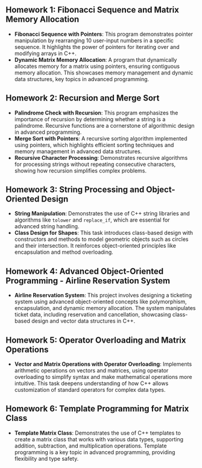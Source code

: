 <h2>Homework 1: Fibonacci Sequence and Matrix Memory Allocation</h2>
<ul>
  <li><strong>Fibonacci Sequence with Pointers</strong>: This program demonstrates pointer manipulation by rearranging 10 user-input numbers in a specific sequence. It highlights the power of pointers for iterating over and modifying arrays in C++.</li>
  <li><strong>Dynamic Matrix Memory Allocation</strong>: A program that dynamically allocates memory for a matrix using pointers, ensuring contiguous memory allocation. This showcases memory management and dynamic data structures, key topics in advanced programming.</li>
</ul>

<h2>Homework 2: Recursion and Merge Sort</h2>
<ul>
  <li><strong>Palindrome Check with Recursion</strong>: This program emphasizes the importance of recursion by determining whether a string is a palindrome. Recursive functions are a cornerstone of algorithmic design in advanced programming.</li>
  <li><strong>Merge Sort with Pointers</strong>: A recursive sorting algorithm implemented using pointers, which highlights efficient sorting techniques and memory management in advanced data structures.</li>
  <li><strong>Recursive Character Processing</strong>: Demonstrates recursive algorithms for processing strings without repeating consecutive characters, showing how recursion simplifies complex problems.</li>
</ul>

<h2>Homework 3: String Processing and Object-Oriented Design</h2>
<ul>
  <li><strong>String Manipulation</strong>: Demonstrates the use of C++ string libraries and algorithms like <code>tolower</code> and <code>replace_if</code>, which are essential for advanced string handling.</li>
  <li><strong>Class Design for Shapes</strong>: This task introduces class-based design with constructors and methods to model geometric objects such as circles and their intersection. It reinforces object-oriented principles like encapsulation and method overloading.</li>
</ul>

<h2>Homework 4: Advanced Object-Oriented Programming - Airline Reservation System</h2>
<ul>
  <li><strong>Airline Reservation System</strong>: This project involves designing a ticketing system using advanced object-oriented concepts like polymorphism, encapsulation, and dynamic memory allocation. The system manipulates ticket data, including reservation and cancellation, showcasing class-based design and vector data structures in C++.</li>
</ul>

<h2>Homework 5: Operator Overloading and Matrix Operations</h2>
<ul>
  <li><strong>Vector and Matrix Operations with Operator Overloading</strong>: Implements arithmetic operations on vectors and matrices, using operator overloading to simplify syntax and make mathematical operations more intuitive. This task deepens understanding of how C++ allows customization of standard operators for complex data types.</li>
</ul>

<h2>Homework 6: Template Programming for Matrix Class</h2>
<ul>
  <li><strong>Template Matrix Class</strong>: Demonstrates the use of C++ templates to create a matrix class that works with various data types, supporting addition, subtraction, and multiplication operations. Template programming is a key topic in advanced programming, providing flexibility and type safety.</li>
</ul>
